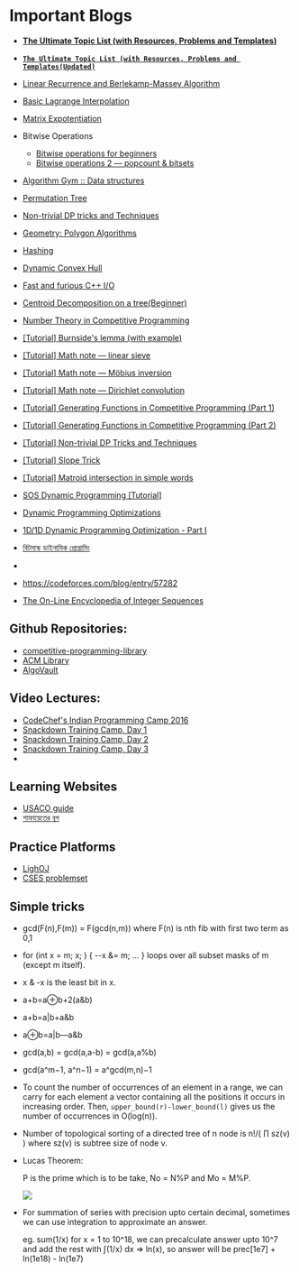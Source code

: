 # Important Blogs

- **[The Ultimate Topic List (with Resources, Problems and Templates)](https://codeforces.com/blog/entry/95106)**
- [**`The Ultimate Topic List (with Resources, Problems and Templates(Updated)`**](https://shahjalalshohag.github.io/topic-list/)
- [Linear Recurrence and Berlekamp-Massey Algorithm](https://codeforces.com/blog/entry/61306) 
- [Basic Lagrange Interpolation](https://codeforces.com/blog/entry/82953)
- [Matrix Expotentiation](https://codeforces.com/blog/entry/80195)
- Bitwise Operations
  - [Bitwise operations for beginners](https://codeforces.com/blog/entry/73490)
  - [Bitwise operations 2 — popcount & bitsets](https://codeforces.com/blog/entry/73558) 
- [Algorithm Gym :: Data structures](https://codeforces.com/blog/entry/15729)
- [Permutation Tree](https://codeforces.com/blog/entry/78898)
- [Non-trivial DP tricks and Techniques](https://codeforces.com/blog/entry/47764)
- [Geometry: Polygon Algorithms](https://codeforces.com/blog/entry/48868)
- [Hashing](https://codeforces.com/blog/entry/60445)
- [Dynamic Convex Hull](https://codeforces.com/blog/entry/75929)
- [Fast and furious C++ I/O](https://codeforces.com/blog/entry/45835)
- [Centroid Decomposition on a tree(Beginner)](https://codeforces.com/blog/entry/73707)
- [Number Theory in Competitive Programming](https://artofproblemsolving.com/community/c90633h1291397) 
- [[Tutorial] Burnside's lemma (with example)](https://codeforces.com/blog/entry/62401)
- [[Tutorial] Math note — linear sieve](https://codeforces.com/blog/entry/54090)
- [[Tutorial] Math note — Möbius inversion](https://codeforces.com/blog/entry/53925) 
- [[Tutorial] Math note — Dirichlet convolution](https://codeforces.com/blog/entry/54150)
- [[Tutorial] Generating Functions in Competitive Programming (Part 1)](https://codeforces.com/blog/entry/77468) 
- [[Tutorial] Generating Functions in Competitive Programming (Part 2)](https://codeforces.com/blog/entry/77551) 
- [[Tutorial] Non-trivial DP Tricks and Techniques](https://codeforces.com/blog/entry/47764) 
- [[Tutorial] Slope Trick](https://codeforces.com/blog/entry/47821) 
- [[Tutorial] Matroid intersection in simple words](https://codeforces.com/blog/entry/69287) 
- [SOS Dynamic Programming [Tutorial]](https://codeforces.com/blog/entry/45223) 
- [Dynamic Programming Optimizations](https://codeforces.com/blog/entry/8219)
- [1D/1D Dynamic Programming Optimization - Part I](https://sites.google.com/site/ubcprogrammingteam/news/1d1ddynamicprogrammingoptimization-parti?authuser=0)
- [বিটমাস্ক ডাইনামিক প্রোগ্রামিং](https://www.shafaetsplanet.com/?p=1357)
- 



- https://codeforces.com/blog/entry/57282
- [The On-Line Encyclopedia of Integer Sequences](https://oeis.org/)



## Github Repositories:

- [competitive-programming-library](https://github.com/mochow13/competitive-programming-library)
- [ACM Library](https://github.com/AnikSarker/ACM-Library)
- [AlgoVault](https://github.com/sgtlaugh/algovault)

## Video Lectures:

- [CodeChef's Indian Programming Camp 2016](https://youtube.com/playlist?list=PLi0ZM-RCX5nsTc2Z6woHr5qoF6n3b-thO)
- [Snackdown Training Camp, Day 1](https://blog.codechef.com/2016/07/11/snackdown-training-camp-day-1/) 
- [Snackdown Training Camp, Day 2](https://blog.codechef.com/2016/07/17/snackdown-training-camp-2016-day-2/)
- [Snackdown Training Camp, Day 3](https://blog.codechef.com/2016/07/17/snackdown-training-camp-day-3/)
- 

## Learning Websites

- [USACO guide](https://usaco.guide/adv/LC?lang=cpp) 
- [ শাফায়েতের ব্লগ](https://www.shafaetsplanet.com/)



## Practice Platforms

- [LighOJ](https://lightoj.com/home)
- [CSES problemset](https://cses.fi/problemset/)

## Simple tricks

- gcd(F(n),F(m)) = F(gcd(n,m)) where F(n) is nth fib with first two term as 0,1

- for (int x = m; x; ) { --x &= m; ... } loops
  over all subset masks of m (except m itself).

- x & -x is the least bit in x.

- a+b=a⊕b+2(a&b)

- a+b=a|b+a&b

- a⊕b=a|b—a&b

- gcd(a,b) = gcd(a,a-b) = gcd(a,a%b)

- gcd(a^m−1, a^n−1) = a^gcd(m,n)−1

- To count the number of occurrences of an element in a range, we can  carry for each element a vector containing all the positions it occurs  in increasing order. Then, `upper_bound(r)-lower_bound(l)` gives us the number of occurrences in O(log(n)).

- Number of topological sorting of a directed tree of n node is n!/( ∏ sz(v) ) where sz(v) is subtree size of node v.

- Lucas Theorem:  

  P is the prime which is to be take, No = N%P and Mo = M%P.

  ![](https://latex.artofproblemsolving.com/6/3/2/6328ada5b024e69de1004c54c80e379fc8bff64f.png) 

- For summation of series with precision upto certain decimal, sometimes we can use integration to approximate an answer.

  eg. sum(1/x) for x = 1 to 10^18, we can precalculate answer upto 10^7 and add the rest with ∫(1/x) dx => ln(x), so answer will be prec[1e7] + ln(1e18) - ln(1e7)
